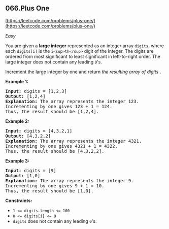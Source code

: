 ## 066.Plus One

[https://leetcode.com/problems/plus-one/](https://leetcode.com/problems/plus-one/)

*Easy*

You are given a **large integer** represented as an integer array `digits`, where each `digits[i]` is the `i<sup>th</sup>`
digit of the integer. The digits are ordered from most significant to
least significant in left-to-right order. The large integer does not
contain any leading `0`'s.

Increment the large integer by one and return *the resulting array of digits* .

**Example 1:**

<pre><strong>Input:</strong> digits = [1,2,3]
<strong>Output:</strong> [1,2,4]
<strong>Explanation:</strong> The array represents the integer 123.
Incrementing by one gives 123 + 1 = 124.
Thus, the result should be [1,2,4].
</pre>

**Example 2:**

<pre><strong>Input:</strong> digits = [4,3,2,1]
<strong>Output:</strong> [4,3,2,2]
<strong>Explanation:</strong> The array represents the integer 4321.
Incrementing by one gives 4321 + 1 = 4322.
Thus, the result should be [4,3,2,2].
</pre>

**Example 3:**

<pre><strong>Input:</strong> digits = [9]
<strong>Output:</strong> [1,0]
<strong>Explanation:</strong> The array represents the integer 9.
Incrementing by one gives 9 + 1 = 10.
Thus, the result should be [1,0].
</pre>

**Constraints:**

* `1 <= digits.length <= 100`
* `0 <= digits[i] <= 9`
* `digits` does not contain any leading `0`'s.
